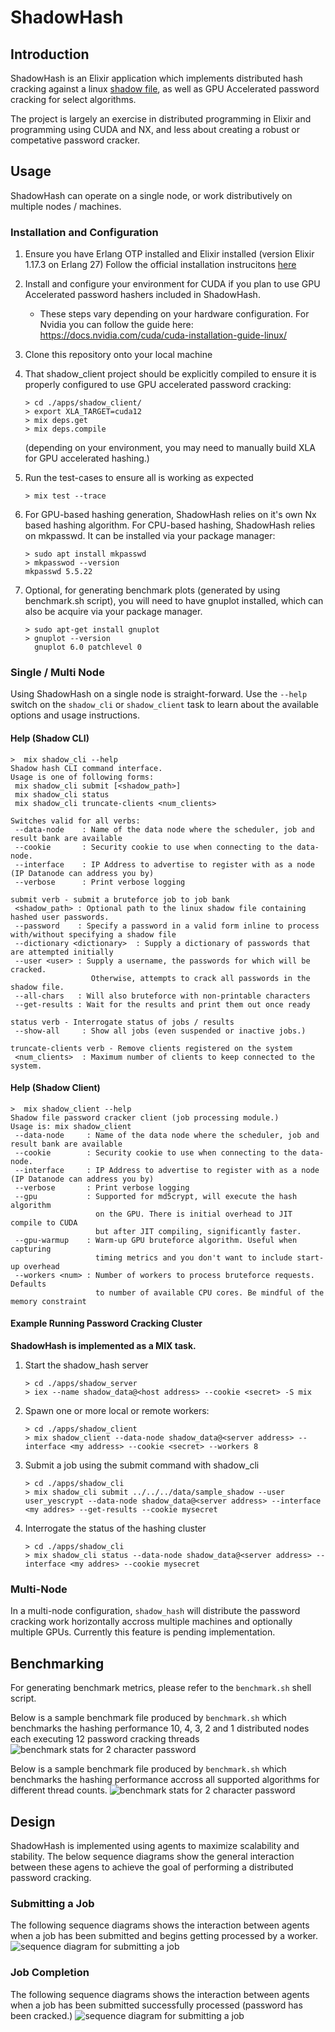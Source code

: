 # ShadowHash

## Introduction

ShadowHash is an Elixir application which implements distributed hash cracking against a linux [shadow file](https://man7.org/linux/man-pages/man5/shadow.5.html), as well as GPU Accelerated password cracking for select algorithms.

The project is largely an exercise in distributed programming in Elixir and programming using CUDA and NX, and less about creating a robust or competative password cracker.

## Usage

ShadowHash can operate on a single node, or work distributively on multiple nodes / machines.

### Installation and Configuration

1. Ensure you have Erlang OTP installed and Elixir installed (version Elixir 1.17.3 on Erlang 27) Follow the official installation instrucitons [here](https://elixir-lang.org/install.html)
2. Install and configure your environment for CUDA if you plan to use GPU Accelerated password hashers included in ShadowHash. 
    - These steps vary depending on your hardware configuration. For Nvidia you can follow the guide here: https://docs.nvidia.com/cuda/cuda-installation-guide-linux/
3. Clone this repository onto your local machine
4. That shadow_client project should be explicitly compiled to ensure it is properly configured to use GPU accelerated password cracking:
   ```
   > cd ./apps/shadow_client/
   > export XLA_TARGET=cuda12
   > mix deps.get
   > mix deps.compile
   ```
   (depending on your environment, you may need to manually build XLA for GPU accelerated hashing.)

5. Run the test-cases to ensure all is working as expected
   ```
   > mix test --trace
   ```

6. For GPU-based hashing generation, ShadowHash relies on it's own Nx based hashing algorithm. For CPU-based hashing, ShadowHash relies on mkpasswd. It can be installed via your package manager:
    ```
    > sudo apt install mkpasswd
    > mkpasswod --version
    mkpasswd 5.5.22
    ``` 

7. Optional, for generating benchmark plots (generated by using benchmark.sh script), you will need to have gnuplot installed, which can also be acquire via your package manager.
    ```
    > sudo apt-get install gnuplot
    > gnuplot --version
      gnuplot 6.0 patchlevel 0

### Single / Multi Node

Using ShadowHash on a single node is straight-forward. Use the `--help` switch on the `shadow_cli` or `shadow_client` task to learn about the available options and usage instructions.

#### Help (Shadow CLI)
```
>  mix shadow_cli --help
Shadow hash CLI command interface.
Usage is one of following forms:
 mix shadow_cli submit [<shadow_path>]
 mix shadow_cli status
 mix shadow_cli truncate-clients <num_clients>

Switches valid for all verbs:
 --data-node    : Name of the data node where the scheduler, job and result bank are available
 --cookie       : Security cookie to use when connecting to the data-node.
 --interface    : IP Address to advertise to register with as a node (IP Datanode can address you by)
 --verbose      : Print verbose logging

submit verb - submit a bruteforce job to job bank
 <shadow_path> : Optional path to the linux shadow file containing hashed user passwords.
 --password    : Specify a password in a valid form inline to process with/without specifying a shadow file
 --dictionary <dictionary>  : Supply a dictionary of passwords that are attempted initially
 --user <user> : Supply a username, the passwords for which will be cracked.
                  Otherwise, attempts to crack all passwords in the shadow file.
 --all-chars   : Will also bruteforce with non-printable characters
 --get-results : Wait for the results and print them out once ready

status verb - Interrogate status of jobs / results
 --show-all     : Show all jobs (even suspended or inactive jobs.)

truncate-clients verb - Remove clients registered on the system
 <num_clients>  : Maximum number of clients to keep connected to the system.
```


#### Help (Shadow Client)

```
>  mix shadow_client --help
Shadow file password cracker client (job processing module.)
Usage is: mix shadow_client
 --data-node     : Name of the data node where the scheduler, job and result bank are available
 --cookie        : Security cookie to use when connecting to the data-node.
 --interface     : IP Address to advertise to register with as a node (IP Datanode can address you by)
 --verbose       : Print verbose logging
 --gpu           : Supported for md5crypt, will execute the hash algorithm
                   on the GPU. There is initial overhead to JIT compile to CUDA
                   but after JIT compiling, significantly faster.
 --gpu-warmup    : Warm-up GPU bruteforce algorithm. Useful when capturing
                   timing metrics and you don't want to include start-up overhead
 --workers <num> : Number of workers to process bruteforce requests. Defaults
                   to number of available CPU cores. Be mindful of the memory constraint
```

#### Example Running Password Cracking Cluster
**ShadowHash is implemented as a MIX task.**

1. Start the shadow_hash server
   ```
   > cd ./apps/shadow_server
   > iex --name shadow_data@<host address> --cookie <secret> -S mix
   ```

2. Spawn one or more local or remote workers:
    ```
    > cd ./apps/shadow_client
    > mix shadow_client --data-node shadow_data@<server address> --interface <my address> --cookie <secret> --workers 8
    ```

3. Submit a job using the submit command with shadow_cli
   ```
   > cd ./apps/shadow_cli
   > mix shadow_cli submit ../../../data/sample_shadow --user user_yescrypt --data-node shadow_data@<server address> --interface <my addres> --get-results --cookie mysecret
   ```

4. Interrogate the status of the hashing cluster
   ```
   > cd ./apps/shadow_cli
   > mix shadow_cli status --data-node shadow_data@<server address> --interface <my addres> --cookie mysecret
   ```

### Multi-Node
In a multi-node configuration, `shadow_hash` will distribute the password cracking work horizontally accross multiple machines and optionally multiple GPUs. Currently this feature is pending implementation.

## Benchmarking

For generating benchmark metrics, please refer to the `benchmark.sh` shell script.


Below is a sample benchmark file produced by `benchmark.sh` which benchmarks the hashing performance 10, 4, 3, 2 and 1 distributed nodes each executing 12 password cracking threads
![benchmark stats for 2 character password](/docs/nodes.png)

Below is a sample benchmark file produced by `benchmark.sh` which benchmarks the hashing performance accross all supported algorithms for different thread counts.
![benchmark stats for 2 character password](/docs/threading.png)

## Design

ShadowHash is implemented using agents to maximize scalability and stability. The below sequence diagrams show the general interaction between these agens to achieve the goal of performing a distributed password cracking.

### Submitting a Job
The following sequence diagrams shows the interaction between agents when a job has been submitted and begins getting processed by a worker.
![sequence diagram for submitting a job](/docs/sequence-submit_process-job.png)


### Job Completion
The following sequence diagrams shows the interaction between agents when a job has been submitted successfully processed (password has been cracked.)
![sequence diagram for submitting a job](/docs/sequence-complete.png)